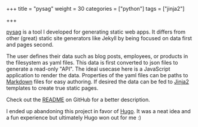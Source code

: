 +++
title = "pysag"
weight = 30
categories = ["python"]
tags = ["jinja2"]

+++

[hugo]: https://gohugo.io
[pysag]: https://github.com/jcbwlkr/pysag
[jinja2]: http://jinja.pocoo.org/docs/dev/
[markdown]: https://pypi.python.org/pypi/Markdown

[pysag](pysag) is a tool I developed for generating static web apps. It differs
from other (great) static site generators like Jekyll by being focused on data
first and pages second.

<!--more-->

The user defines their data such as blog posts, employees, or products in the
filesystem as yaml files. This data is first converted to json files to
generate a read-only "API". The ideal usecase here is a JavaScript application
to render the data. Properties of the yaml files can be paths to
[Markdown](markdown) files for easy authoring. If desired the data can be fed
to [Jinja2](jinja2) templates to create true static pages.

Check out the [README](pysag) on GitHub for a better description.

I ended up abandoning this project in favor of [Hugo][hugo]. It was a neat idea
and a fun experience but ultimately Hugo won out for me :)
